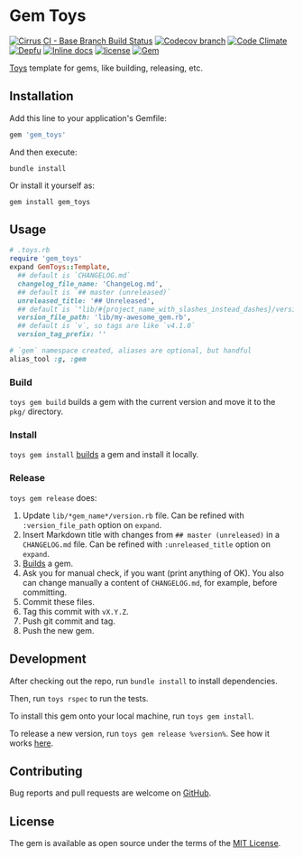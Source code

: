 # Gem Toys

[![Cirrus CI - Base Branch Build Status](https://img.shields.io/cirrus/github/AlexWayfer/gem_toys?style=flat-square)](https://cirrus-ci.com/github/AlexWayfer/gem_toys)
[![Codecov branch](https://img.shields.io/codecov/c/github/AlexWayfer/gem_toys/master.svg?style=flat-square)](https://codecov.io/gh/AlexWayfer/gem_toys)
[![Code Climate](https://img.shields.io/codeclimate/maintainability/AlexWayfer/gem_toys.svg?style=flat-square)](https://codeclimate.com/github/AlexWayfer/gem_toys)
[![Depfu](https://img.shields.io/depfu/AlexWayfer/benchmark_toys?style=flat-square)](https://depfu.com/repos/github/AlexWayfer/gem_toys)
[![Inline docs](https://inch-ci.org/github/AlexWayfer/gem_toys.svg?branch=master)](https://inch-ci.org/github/AlexWayfer/gem_toys)
[![license](https://img.shields.io/github/license/AlexWayfer/gem_toys.svg?style=flat-square)](https://github.com/AlexWayfer/gem_toys/blob/master/LICENSE.txt)
[![Gem](https://img.shields.io/gem/v/gem_toys.svg?style=flat-square)](https://rubygems.org/gems/gem_toys)

[Toys](https://github.com/dazuma/toys) template for gems, like building, releasing, etc.

## Installation

Add this line to your application's Gemfile:

```ruby
gem 'gem_toys'
```

And then execute:

```shell
bundle install
```

Or install it yourself as:

```shell
gem install gem_toys
```

## Usage

```ruby
# .toys.rb
require 'gem_toys'
expand GemToys::Template,
  ## default is `CHANGELOG.md`
  changelog_file_name: 'ChangeLog.md',
  ## default is `## master (unreleased)`
  unreleased_title: '## Unreleased',
  ## default is `"lib/#{project_name_with_slashes_instead_dashes}/version.rb"`
  version_file_path: 'lib/my-awesome_gem.rb',
  ## default is `v`, so tags are like `v4.1.0`
  version_tag_prefix: ''

# `gem` namespace created, aliases are optional, but handful
alias_tool :g, :gem
```

### Build

`toys gem build` builds a gem with the current version and move it to the `pkg/` directory.

### Install

`toys gem install` [builds](#build) a gem and install it locally.

### Release

`toys gem release` does:

1.  Update `lib/*gem_name*/version.rb` file.
    Can be refined with `:version_file_path` option on `expand`.
2.  Insert Markdown title with changes from `## master (unreleased)` in a `CHANGELOG.md` file.
    Can be refined with `:unreleased_title` option on `expand`.
3.  [Builds](#build) a gem.
4.  Ask you for manual check, if you want (print anything of OK).
    You also can change manually a content of `CHANGELOG.md`, for example, before committing.
5.  Commit these files.
6.  Tag this commit with `vX.Y.Z`.
7.  Push git commit and tag.
8.  Push the new gem.

## Development

After checking out the repo, run `bundle install` to install dependencies.

Then, run `toys rspec` to run the tests.

To install this gem onto your local machine, run `toys gem install`.

To release a new version, run `toys gem release %version%`. See how it works [here](#release).

## Contributing

Bug reports and pull requests are welcome on [GitHub](https://github.com/AlexWayfer/gem_toys).

## License

The gem is available as open source under the terms of the
[MIT License](https://opensource.org/licenses/MIT).
